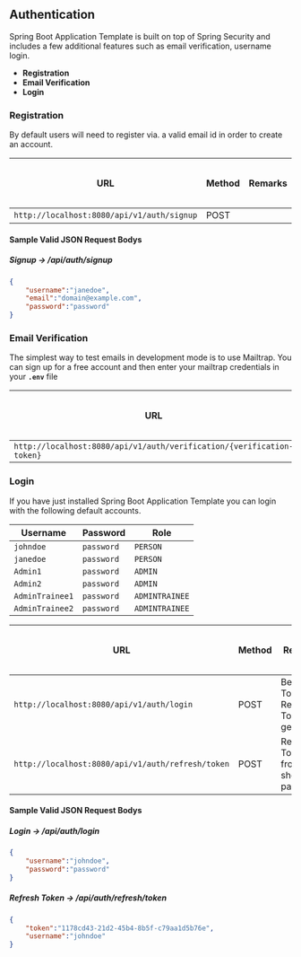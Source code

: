 ## Authentication

Spring Boot Application Template is built on top of Spring Security and includes a few additional features such as email verification, username login.

* **Registration**  
* **Email Verification** 
* **Login**  
 

### Registration

By default users will need to register via. a valid email id in order to create an account.

|                                          URL                        | Method |                    Remarks                    | Sample Valid Request Body |
|---------------------------------------------------------------------|--------|-----------------------------------------------|---------------------------|
|`http://localhost:8080/api/v1/auth/signup`                           | POST   |                                               | [JSON](#signup)           |

#### Sample Valid JSON Request Bodys

##### <a id="signup">Signup -> /api/auth/signup</a>
```json
{
    "username":"janedoe",
    "email":"domain@example.com",
    "password":"password"
}
```

### Email Verification

The simplest way to test emails in development mode is to use Mailtrap. You can sign up for a free account and then enter your mailtrap credentials in your **`.env`** file

|                                          URL                        | Method |                    Remarks                    | Sample Valid Request Body |
|---------------------------------------------------------------------|--------|-----------------------------------------------|---------------------------|
|`http://localhost:8080/api/v1/auth/verification/{verification-token}`| GET    |                                               |                           |

### Login

If you have just installed Spring Boot Application Template you can login with the following default accounts.

|     Username     | Password |     Role     |
|------------------|----------|--------------|
|`johndoe`         |`password`|`PERSON`      |
|`janedoe`         |`password`|`PERSON`      |
|`Admin1`          |`password`|`ADMIN`       |
|`Admin2`          |`password`|`ADMIN`       |
|`AdminTrainee1`   |`password`|`ADMINTRAINEE`|
|`AdminTrainee2`   |`password`|`ADMINTRAINEE`|

|                                          URL                        | Method |                    Remarks                    | Sample Valid Request Body |
|---------------------------------------------------------------------|--------|-----------------------------------------------|---------------------------|
|`http://localhost:8080/api/v1/auth/login`                            | POST   |Bearer Token, Refresh Token is generated       | [JSON](#login)            |
|`http://localhost:8080/api/v1/auth/refresh/token`                    | POST   |Refresh Token from login should be passed      | [JSON](#refresh-token)    |

#### Sample Valid JSON Request Bodys

##### <a id="login">Login -> /api/auth/login</a>
```json
{
    "username":"johndoe",
    "password":"password"
}
```

##### <a id="refresh-token">Refresh Token -> /api/auth/refresh/token</a>
```json
{
    "token":"1178cd43-21d2-45b4-8b5f-c79aa1d5b76e",
    "username":"johndoe"
}
```







